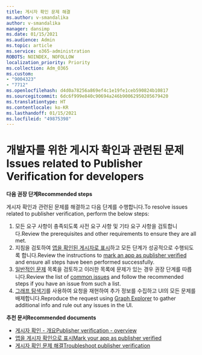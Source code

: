 ```yaml
---
title: 게시자 확인 문제 해결
ms.author: v-smandalika
author: v-smandalika
manager: dansimp
ms.date: 01/15/2021
ms.audience: Admin
ms.topic: article
ms.service: o365-administration
ROBOTS: NOINDEX, NOFOLLOW
localization_priority: Priority
ms.collection: Adm_O365
ms.custom:
- "9004323"
- "7712"
ms.openlocfilehash: d4d0a78256a869ef4c1e19fe1ceb590824b10817
ms.sourcegitcommit: 6dc6f999e840c90694a246b90062950205679420
ms.translationtype: HT
ms.contentlocale: ko-KR
ms.lasthandoff: 01/15/2021
ms.locfileid: "49875398"
---
```

# <a name="issues-related-to-publisher-verification-for-developers"></a><span data-ttu-id="3d545-102">개발자를 위한 게시자 확인과 관련된 문제</span><span class="sxs-lookup"><span data-stu-id="3d545-102">Issues related to Publisher Verification for developers</span></span>

<span data-ttu-id="3d545-103">**다음 권장 단계**</span><span class="sxs-lookup"><span data-stu-id="3d545-103">**Recommended steps**</span></span> 

<span data-ttu-id="3d545-104">게시자 확인과 관련된 문제를 해결하고 다음 단계를 수행합니다.</span><span class="sxs-lookup"><span data-stu-id="3d545-104">To resolve issues related to publisher verification, perform the below steps:</span></span>

1. <span data-ttu-id="3d545-105">모든 요구 사항이 충족되도록 사전 요구 사항 및 기타 요구 사항을 검토합니다.</span><span class="sxs-lookup"><span data-stu-id="3d545-105">Review the prerequisites and other requirements to ensure they are all met.</span></span>
2. <span data-ttu-id="3d545-106">지침을 검토하여 [앱을 확인된 게시자로 표시](https://docs.microsoft.com/azure/active-directory/develop/mark-app-as-publisher-verified)하고 모든 단계가 성공적으로 수행되도록 합니다.</span><span class="sxs-lookup"><span data-stu-id="3d545-106">Review the instructions to [mark an app as publisher verified](https://docs.microsoft.com/azure/active-directory/develop/mark-app-as-publisher-verified) and ensure all steps have been performed successfully.</span></span>
3. <span data-ttu-id="3d545-107">[일반적인 문제](https://docs.microsoft.com/azure/active-directory/develop/troubleshoot-publisher-verification#common-issues) 목록을 검토하고 이러한 목록에 문제가 있는 경우 권장 단계를 따릅니다.</span><span class="sxs-lookup"><span data-stu-id="3d545-107">Review the list of [common issues](https://docs.microsoft.com/azure/active-directory/develop/troubleshoot-publisher-verification#common-issues) and follow the recommended steps if you have an issue from such a list.</span></span>
4. <span data-ttu-id="3d545-108">[그래프 탐색기](https://docs.microsoft.com/azure/active-directory/develop/troubleshoot-publisher-verification#making-microsoft-graph-api-calls)를 사용하여 요청을 재현하여 추가 정보를 수집하고 UI의 모든 문제를 배제합니다.</span><span class="sxs-lookup"><span data-stu-id="3d545-108">Reproduce the request using [Graph Explorer](https://docs.microsoft.com/azure/active-directory/develop/troubleshoot-publisher-verification#making-microsoft-graph-api-calls) to gather additional info and rule out any issues in the UI.</span></span>

<span data-ttu-id="3d545-109">**추천 문서**</span><span class="sxs-lookup"><span data-stu-id="3d545-109">**Recommended documents**</span></span>

- [<span data-ttu-id="3d545-110">게시자 확인 - 개요</span><span class="sxs-lookup"><span data-stu-id="3d545-110">Publisher verification - overview</span></span>](https://docs.microsoft.com/azure/active-directory/develop/publisher-verification-overview) 
- [<span data-ttu-id="3d545-111">앱을 게시자 확인으로 표시</span><span class="sxs-lookup"><span data-stu-id="3d545-111">Mark your app as publisher verified</span></span>](https://docs.microsoft.com/azure/active-directory/develop/mark-app-as-publisher-verified) 
- [<span data-ttu-id="3d545-112">게시자 확인 문제 해결</span><span class="sxs-lookup"><span data-stu-id="3d545-112">Troubleshoot publisher verification</span></span>](https://docs.microsoft.com/azure/active-directory/develop/troubleshoot-publisher-verification)

